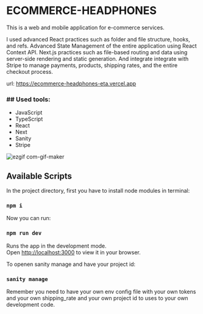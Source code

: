 # ECOMMERCE-HEADPHONES

This is a web and mobile application for e-commerce services. 

I used advanced React practices such as folder and file structure, hooks, and refs. Advanced State Management of the entire application using React Context API. Next.js practices such as file-based routing and data using server-side rendering and static generation. And integrate integrate with Stripe to manage payments, products, shipping rates, and the entire checkout process.

url: https://ecommerce-headphones-eta.vercel.app

<h3>## Used tools:</h3>
<ul>
<li>JavaScript</li>
<li>TypeScript</li>
<li>React</li>
<li>Next</li>
<li>Sanity</li>
<li>Stripe</li>
</ul>


![ezgif com-gif-maker](https://user-images.githubusercontent.com/100448527/182004184-ee5b8f5f-c631-45ca-a091-13dd01fb1a63.gif)


## Available Scripts

In the project directory, first you have to install node modules in terminal:

### `npm i`

Now you can run:

### `npm run dev`

Runs the app in the development mode.\
Open [http://localhost:3000](http://localhost:3000) to view it in your browser.

To openen sanity manage and have your project id:

### `sanity manage`

Remember you need to have your own env config file with your own tokens and your own shipping_rate and your own project id to uses to your own development code.
